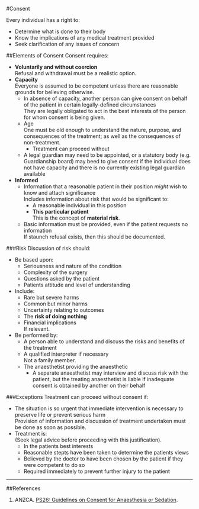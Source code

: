 #Consent

Every individual has a right to:
* Determine what is done to their body
* Know the implications of any medical treatment provided
* Seek clarification of any issues of concern

##Elements of Consent
Consent requires:
* **Voluntarily and without coercion**  
Refusal and withdrawal must be a realistic option.
* **Capacity**  
Everyone is assumed to be competent unless there are reasonable grounds for believing otherwise.
	* In absence of capacity, another person can give consent on behalf of the patient in certain legally-defined circumstances  
	They are legally obligated to act in the best interests of the person for whom consent is being given.
	* Age  
	One must be old enough to understand the nature, purpose, and consequences of the treatment; as well as the consequences of non-treatment.
		* Treatment can proceed without
	* A legal guardian may need to be appointed, or a statutory body (e.g. Guardianship board) may beed to give consent if the individual does not have capacity and there is no currently existing legal guardian available
* **Informed**
	* Information that a reasonable patient in their position *might* wish to know and attach significance  
	Includes information about risk that would be significant to:
		* A reasonable individual in this position
		* **This particular patient**  
		This is the concept of **material risk**.
	* Basic information must be provided, even if the patient requests no information  
	If staunch refusal exists, then this should be documented.


###Risk
Discussion of risk should:
* Be based upon:
	* Seriousness and nature of the condition
	* Complexity of the surgery
	* Questions asked by the patient
	* Patients attitude and level of understanding
* Include:
	* Rare but severe harms
	* Common but minor harms
	* Uncertainty relating to outcomes
	* The **risk of doing nothing**
	* Financial implications  
	If relevant.
* Be performed by:
	* A person able to understand and discuss the risks and benefits of the treatment
	* A qualified interpreter if necessary  
	Not a family member.
	* The anaesthetist providing the anaesthetic
		* A separate anaesthetist may interview and discuss risk with the patient, but the treating anaesthetist is liable if inadequate consent is obtained by another on their behalf

###Exceptions
Treatment can proceed without consent if:
* The situation is so urgent that immediate intervention is necessary to preserve life or prevent serious harm  
Provision of information and discussion of treatment undertaken must be done as soon as possible.
* Treatment is:  
(Seek legal advice before proceeding with this justification).
	* In the patients best interests
	* Reasonable stepts have been taken to determine the patients views
	* Believed by the doctor to have been chosen by the patient if they were competent to do so  
	* Required immediately to prevent further injury to the patient

---
##References
1. ANZCA. [PS26: Guidelines on Consent for Anaesthesia or Sedation](http://www.anzca.edu.au/Documents/ps26-2005-guidelines-on-consent-for-anaesthesia-or.pdf).